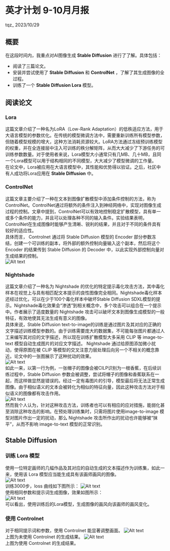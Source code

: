 # **英才计划 9-10月月报**
tqz_ 2023/10/29
## **概要**
在这段时间内，我重点对AI图像生成 **Stable Diffusion** 进行了了解。具体包括：
- 阅读了三篇论文。
- 安装并尝试使用了 **Stable Diffusion** 和 **ControlNet** ，了解了其生成图像的全过程。
- 训练了一个 **Stable Diffusion Lora** 模型。
## **阅读论文**
### Lora
这篇文章介绍了一种名为LoRA（Low-Rank Adaptation）的低秩适应方法，用于大语言模型的参数优化。在传统的模型微调方法中，需要重新训练所有模型参数，但随着模型规模的增大，这种方法消耗资源较大。LoRA方法通过冻结预训练模型的权重，并在全连接层中注入可训练的秩分解矩阵，从而大大减少了下游任务的可训练参数数量。对于使用者来说，Lora模型大小通常只有几MB、几十MB，且同一个Lora模型可以用于结构相同的不同模型，大大减少了模型微调的工作量。  
在论文中，Lora被应用在大语言模型中，其性能和优势得以验证。之后，社区中有人成功将Lora应用在 **Stable Diffusion** 中。
### ControlNet
这篇文章主要介绍了一种在文本到图像扩散模型中添加条件控制的方法，称为ControlNet。ControlNet通过将额外的条件注入到神经网络中，实现对图像生成过程的控制。文章中提到，ControlNet可以有效地控制稳定扩散模型，具有单一或多个条件的能力，并且可以处理各种不同的输入条件。实验结果表明，ControlNet在生成图像时能够产生清晰、锐利的结果，并且对于不同的条件具有较好的适应性。  
具体而言， Controlnet 通过将 Stable Diffusion 模型的 Encoder 部分参数冻结，创建一个可训练的副本，将外部的额外控制向量输入这个副本，然后将这个 Encoder 的结果传到 Stable Diffusion 的 Decoder 中，以此实现外部控制向量对生成结果的控制。  
![Alt text](img-9/1.jpg)  

### Nightshade
这篇文章介绍了一种名为 Nightshade 的优化的特定提示毒化攻击方法，其中毒化样本在视觉上与具有相匹配文本提示的良性图像完全相同。Nightshade毒化样本还经过优化，可以在少于100个毒化样本中破坏Stable Diffusion SDXL模型的提示。Nightshade毒化效果会“渗透”到相关概念中，多个攻击可以组合在一个提示中。作者展示了适度数量的 Nightshade 攻击可以破坏文本到图像生成模型的一般特征，有效地使其无法生成有意义的图像。  
具体来说，Stable Diffusion text-to-image的训练是通过图片及其对应的正确的文字描述训练模型参数的。由于训练需要庞大的数据集，不可能每张图片都通过人工来编写其对应的文字描述，所以现在训练扩散模型大多采用 CLIP 等 image-to-text 模型自动生成图片的对应文字描述。 Nightshade 通过给原图添加微小扰动，使得原图在被 CLIP 等模型的交叉注意力层处理后向另一个不相关的概念靠近。论文中的一张图展示了这种扰动的效果。  
![Alt text](img-9/2.jpg)  
如此一来，以第一行为例，一张帽子的图像会被CILP识别为一根香蕉，在后续训练过程中，Stable Diffusion 参数会被调整，尝试将帽子的图像和香蕉联系在一起，而这样做显然是错误的。经过一定有毒图片的引导，模型最后将无法正常生成图像。由于相似语义的文本会被转化为相似的特征向量，因此这种攻击方法对于相似语义的图像都有攻击作用。  
![Alt text](img-9/3.jpg)  
然而我个人认为，针对这种攻击方法，训练者也可以有相应的应对措施，能弱化甚至消除这种攻击的影响。在预处理训练集时，只需将图片使用image-to-image 模型对图片作出一定的扰动，那么 Nightshade 攻击所作出的扰动也许能够被“抹平”，从而不影响 image-to-text 模型的正常识别。
## **Stable Diffusion**
### 训练 Lora 模型
使用一位特定画师的几幅作品及其对应的自动生成的文本描述作为训练集，如此一来，使用该 Lora 模型应当能生成具有该画师画风的图像。  
![Alt text](img-9/4.jpg)  
训练3000步，loss 曲线如下图所示：
![Alt text](img-9/5.png)  
使用相同参数和提示词生成图像，效果如图所示：  
![Alt text](img-9/6.jpg)  
可以看出，使用训练后的Lora模型，生成图像的画风向该画师的画风变化。   
### 使用 Controlnet  
对于相同提示词和参数，使用 Controlnet 能显著调整画面。
![Alt text](img-9/8.jpg)  
上图为未使用 Controlnet 的生成结果。
![Alt text](img-9/7.jpg)  
上图为使用 Controlnet 的生成结果。

